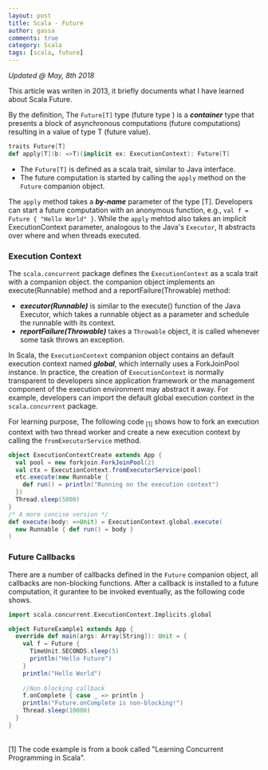 ```yaml
---
layout: post
title: Scala - Future
author: gassa
comments: true
category: Scala
tags: [scala, future]
---
```



_Updated @ May, 8th 2018_

This article was writen in 2013, it briefly documents what I have learned about Scala Future.
 
By the definition, The `Future[T]` type (future type ) is a ***container*** type that presents a block of asynchronous computations (future computations) resulting in a value of type T (future value).

```scala
traits Future[T]
def apply[T](b: =>T)(implicit ex: ExecutionContext): Future[T]
```

- The `Future[T]` is defined as a scala trait, similar to Java interface. 
- The future computation is started by calling the `apply` method on the `Future` companion object.


The `apply` method takes a ***by-name*** parameter of the type [T]. Developers can start a future computation with an anonymous function, e.g., `val f = Future { "Hello World" }`. While the `apply` mehtod also takes an implicit ExecutionContext parameter, analogous to the Java's `Executor`, It abstracts over where and when threads executed.

### Execution Context

The `scala.concurrent` package defines the `ExecutionContext` as a scala trait with a companion object. the companion object implements an execute(Runnable) method and a reportFailure(Throwable) method:

+ ***executor(Runnable)*** is similar to the execute() function of the Java Executor, which takes a runnable object as a parameter and schedule the runnable with its context.
+ ***reportFailure(Throwable)*** takes a `Throwable` object, it is called whenever some task throws an exception. 

In Scala, the `ExecutionContext` companion object contains an default execution context named ***global***, which internally uses a ForkJoinPool instance. In practice, the creation of `ExecutionContext` is normally  transparent to developers since application framework or the management component of the execution environment may abstract it away. For example, developers can import the default global execution context in the `scala.concurrent` package.

For learning purpose, The following code <sub>[1]</sub> shows how to fork an execution context with two thread worker and create a new execution context by calling the `fromExecutorService` method.

```scala
object ExecutionContextCreate extends App { 
  val pool = new forkjoin.ForkJoinPool(2)
  val ctx = ExecutionContext.fromExecutorService(pool)
  etc.execute(new Runnable { 
  	def run() = println("Running on the execution context")
  })
  Thread.sleep(5000)
}
/* A more concise version */
def execute(body: =>Unit) = ExecutionContext.global.execute( 
  new Runnable { def run() = body } 
) 
```


### Future Callbacks

There are a number of callbacks defined in the `Future` companion object, all callbacks are non-blocking functions. After a callback is installed to a future computation, it gurantee to be invoked eventually, as the following code shows.

```scala
import scala.concurrent.ExecutionContext.Implicits.global 

object FutureExample1 extends App {
  override def main(args: Array[String]): Unit = {
    val f = Future {
      TimeUnit.SECONDS.sleep(5)
      println("Hello Future")
    }
    println("Hello World")
    
    //Non blocking callback
    f.onComplete { case _ => println }
    println("Future.onComplete is non-blocking!")
    Thread.sleep(10000)
  }
}
```

<br >
[1] The code example is from a book called "Learning Concurrent Programming in Scala".
